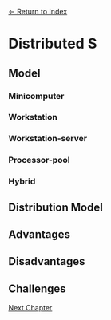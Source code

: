 [← Return to Index](https://github.com/kspra3/FIT3143-Notes)

# Distributed S

## Model
### Minicomputer

### Workstation

### Workstation-server

### Processor-pool

### Hybrid

## Distribution Model

## Advantages

## Disadvantages

## Challenges

[Next Chapter](https://github.com/kspra3/FIT3143-Notes/blob/master/Notes/02%20-%20Inter-Process%20Communication.md)
